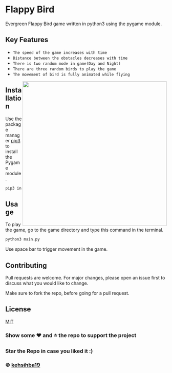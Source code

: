 # Flappy Bird

Evergreen Flappy Bird game written in python3 using the pygame module.

## Key Features
- `The speed of the game increases with time`
- `Distance between the obstacles decreases with time`
- `There is two random mode in game(Day and Night)`
- `There are three random birds to play the game`
- `The movement of bird is fully animated while flying`

<img src="assets/Flappy.gif" align="right" width="450" height="450">

## Installation

Use the package manager [pip3](https://pip.pypa.io/en/stable/) to install the Pygame module.

```python
pip3 install pygame
```

## Usage
To play the game, go to the game directory and type this command in the terminal.

```python
python3 main.py
```
Use space bar to trigger movement in the game.

## Contributing
Pull requests are welcome. For major changes, please open an issue first to discuss what you would like to change.

Make sure to fork the repo, before going for a pull request.

## License
[MIT](https://choosealicense.com/licenses/mit/)

### Show some :heart: and :star: the repo to support the project

### Star the Repo in case you liked it :)

### © [kehsihba19](https://bit.ly/kehsihba19)
